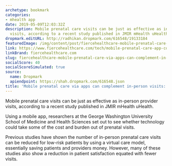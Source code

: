 ```yaml
---
archetype: bookmark
categories:
- mhealth app
date: 2019-05-09T12:03:32Z
description: Mobile prenatal care visits can be just as effective as in-person provider
  visits, according to a recent study published in JMIR mHealth uHealth.
dropmark.editURL: http://radhikan.dropmark.com/616548/19133184
featuredImage: /img/content/post/fiercehealthcare-mobile-prenatal-care-via-apps-can-complement-in-person-visits-study.jpg
link: https://www.fiercehealthcare.com/tech/mobile-prenatal-care-app-complements-person-visits
linkBrand: fiercehealthcare.com
slug: fiercehealthcare-mobile-prenatal-care-via-apps-can-complement-in-person-visits-study
socialScore: 40
socialScoreSimulated: true
source:
  name: Dropmark
  apiendpoint: https://shah.dropmark.com/616548.json
title: 'Mobile prenatal care via apps can complement in-person visits: study'
---
```

Mobile prenatal care visits can be just as effective as in-person provider visits, according to a recent study published in JMIR mHealth uHealth.

Using a mobile app, researchers at the George Washington University School of Medicine and Health Sciences set out to see whether technology could take some of the cost and burden out of prenatal visits.

Previous studies have shown the number of in-person prenatal care visits can be reduced for low-risk patients by using a virtual care model, essentially saving patients and providers money. However, many of these studies also show a reduction in patient satisfaction equated with fewer visits.

